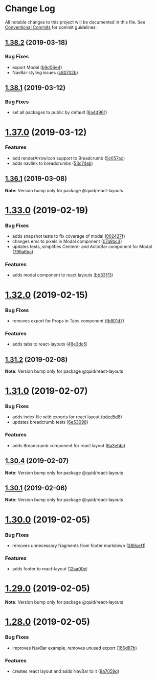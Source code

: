 # Change Log

All notable changes to this project will be documented in this file.
See [Conventional Commits](https://conventionalcommits.org) for commit guidelines.

## [1.38.2](https://github.com/quid/refraction/tree/master/packages/react-layouts/compare/v1.38.1...v1.38.2) (2019-03-18)


### Bug Fixes

* export Modal ([b9d06e4](https://github.com/quid/refraction/tree/master/packages/react-layouts/commit/b9d06e4))
* NavBar styling issues ([c80702b](https://github.com/quid/refraction/tree/master/packages/react-layouts/commit/c80702b))





## [1.38.1](https://github.com/quid/refraction/tree/master/packages/react-layouts/compare/v1.38.0...v1.38.1) (2019-03-12)


### Bug Fixes

* set all packages to public by default ([6a4d961](https://github.com/quid/refraction/tree/master/packages/react-layouts/commit/6a4d961))





# [1.37.0](https://github.com/quid/refraction/tree/master/packages/react-layouts/compare/v1.36.2...v1.37.0) (2019-03-12)


### Features

* add renderArrowIcon support to Breadcrumb ([5c657ac](https://github.com/quid/refraction/tree/master/packages/react-layouts/commit/5c657ac))
* adds navlink to breadcrumbs ([53c74eb](https://github.com/quid/refraction/tree/master/packages/react-layouts/commit/53c74eb))





## [1.36.1](https://github.com/quid/refraction/tree/master/packages/react-layouts/compare/v1.36.0...v1.36.1) (2019-03-08)

**Note:** Version bump only for package @quid/react-layouts





# [1.33.0](https://github.com/quid/refraction/tree/master/packages/react-layouts/compare/v1.32.1...v1.33.0) (2019-02-19)


### Bug Fixes

* adds snapshot tests to fix coverage of modal ([002427f](https://github.com/quid/refraction/tree/master/packages/react-layouts/commit/002427f))
* changes ems to pixels in Modal component ([07a9bc3](https://github.com/quid/refraction/tree/master/packages/react-layouts/commit/07a9bc3))
* updates tests, simplifies Centerer and ActioBar component for Modal ([799a6bc](https://github.com/quid/refraction/tree/master/packages/react-layouts/commit/799a6bc))


### Features

* adds modal component to react layouts ([bb331f3](https://github.com/quid/refraction/tree/master/packages/react-layouts/commit/bb331f3))





# [1.32.0](https://github.com/quid/refraction/tree/master/packages/react-layouts/compare/v1.31.2...v1.32.0) (2019-02-15)


### Bug Fixes

* removes export for Props in Tabs component ([fb801d7](https://github.com/quid/refraction/tree/master/packages/react-layouts/commit/fb801d7))


### Features

* adds tabs to react-layouts ([48e2da5](https://github.com/quid/refraction/tree/master/packages/react-layouts/commit/48e2da5))





## [1.31.2](https://github.com/quid/refraction/tree/master/packages/react-layouts/compare/v1.31.1...v1.31.2) (2019-02-08)

**Note:** Version bump only for package @quid/react-layouts





# [1.31.0](https://github.com/quid/refraction/tree/master/packages/react-layouts/compare/v1.30.4...v1.31.0) (2019-02-07)


### Bug Fixes

* adds index file with exports for react layout ([bdcd5d8](https://github.com/quid/refraction/tree/master/packages/react-layouts/commit/bdcd5d8))
* updates breadcrumb tests ([6e53098](https://github.com/quid/refraction/tree/master/packages/react-layouts/commit/6e53098))


### Features

* adds Breadcrumb component for react layout ([6a3ef4c](https://github.com/quid/refraction/tree/master/packages/react-layouts/commit/6a3ef4c))





## [1.30.4](https://github.com/quid/refraction/tree/master/packages/react-layouts/compare/v1.30.3...v1.30.4) (2019-02-07)

**Note:** Version bump only for package @quid/react-layouts





## [1.30.1](https://github.com/quid/refraction/tree/master/packages/react-layouts/compare/v1.30.0...v1.30.1) (2019-02-06)

**Note:** Version bump only for package @quid/react-layouts





# [1.30.0](https://github.com/quid/refraction/tree/master/packages/react-layouts/compare/v1.29.0...v1.30.0) (2019-02-05)


### Bug Fixes

* removes unnecessary fragments from footer markdown ([389cef1](https://github.com/quid/refraction/tree/master/packages/react-layouts/commit/389cef1))


### Features

* adds footer to react-layout ([12aa00e](https://github.com/quid/refraction/tree/master/packages/react-layouts/commit/12aa00e))





# [1.29.0](https://github.com/quid/refraction/tree/master/packages/react-layouts/compare/v1.28.0...v1.29.0) (2019-02-05)

**Note:** Version bump only for package @quid/react-layouts





# [1.28.0](https://github.com/quid/refraction/tree/master/packages/react-layouts/compare/v1.27.2...v1.28.0) (2019-02-05)


### Bug Fixes

* improves NavBar example, removes unused export ([166d87b](https://github.com/quid/refraction/tree/master/packages/react-layouts/commit/166d87b))


### Features

* creates react layout and adds NavBar to it ([8a7059d](https://github.com/quid/refraction/tree/master/packages/react-layouts/commit/8a7059d))
